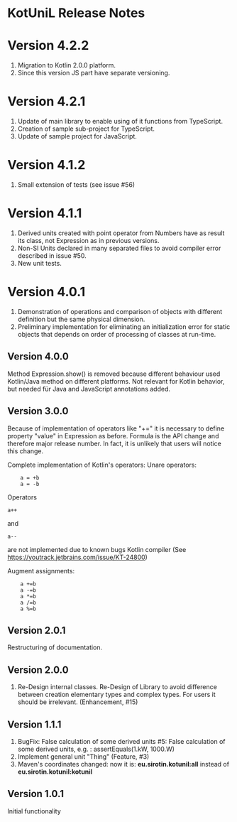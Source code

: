 # KotUniL Release Notes 

# Version 4.2.2
1. Migration to Kotlin 2.0.0 platform.
2. Since this version JS part have separate versioning.

# Version 4.2.1
1. Update of main library to enable using of it functions from TypeScript.
2. Creation of sample sub-project for TypeScript.
3. Update of sample project for JavaScript. 

# Version 4.1.2
1. Small extension of tests (see issue #56) 

# Version 4.1.1
1. Derived units created with point operator from Numbers have as result its class,
not Expression as in previous versions. 
2. Non-SI Units declared in many separated files to avoid compiler error described 
in issue #50.
3. New unit tests. 

# Version 4.0.1

1. Demonstration of operations and comparison of objects with different definition but the same physical dimension.
2. Preliminary implementation for eliminating an initialization error for static objects that depends on order of processing of classes at run-time.

## Version 4.0.0
Method Expression.show() is removed because different behaviour 
used Kotlin/Java method on different platforms.
Not relevant for Kotlin behavior, but needed für Java and JavaScript annotations added. 

## Version 3.0.0

Because of implementation of operators like "+=" it is necessary to define property "value" in Expression as before. Formula is the API change and therefore major release number.
In fact, it is unlikely that users will notice this change.

Complete implementation of Kotlin's operators:
Unare operators:

        a = +b
        a = -b
Operators

    a++ 
and 

    a-- 
are not implemented due to known bugs Kotlin compiler 
(See https://youtrack.jetbrains.com/issue/KT-24800)

Augment assignments:

        a +=b
        a -=b
        a *=b
        a /=b
        a %=b


## Version 2.0.1

Restructuring of documentation. 

## Version 2.0.0

1. Re-Design internal classes. 
Re-Design of Library to avoid difference between creation elementary types and complex types. 
For users it should be irrelevant. (Enhancement, #15) 

## Version 1.1.1

1. BugFix: False calculation of some derived units #5: False calculation of some derived units, e.g. : assertEquals(1.kW, 1000.W)
2. Implement general unit "Thing" (Feature, #3)
3. Maven's coordinates changed: now it is: **eu.sirotin.kotunil:all** instead of **eu.sirotin.kotunil:kotunil**

## Version 1.0.1
Initial functionality